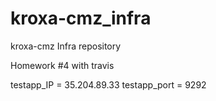 # kroxa-cmz_infra
kroxa-cmz Infra repository

Homework #4 with travis 

testapp_IP = 35.204.89.33
testapp_port = 9292 
